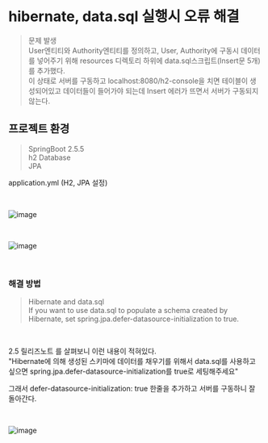 # hibernate, data.sql 실행시 오류 해결
>문제 발생   
>User엔티티와 Authority엔티티를 정의하고, User, Authority에 구동시 데이터를 넣어주기 위해 resources 디렉토리 하위에 data.sql스크립트(Insert문 5개)를 추가했다.   
>이 상태로 서버를 구동하고 localhost:8080/h2-console을 치면 테이블이 생성되어있고 데이터들이 들어가야 되는데 Insert 에러가 뜨면서 서버가 구동되지 않는다.


## 프로젝트 환경  
> SpringBoot 2.5.5  
> h2 Database   
> JPA   

application.yml (H2, JPA 설정)

<br>

![image](https://media.vlpt.us/images/kero1004/post/284d2c7f-6f72-4fc9-b5e2-010a47c94706/image.png)

<br>

![image](https://images.velog.io/images/kero1004/post/5e8173e4-6e5d-4d18-8912-47efbc59b980/image.png)

<br>

### 해결 방법  
>Hibernate and data.sql  
>If you want to use data.sql to populate a schema created by Hibernate, set spring.jpa.defer-datasource-initialization to true.  

<br>

2.5 릴리즈노트 를 살펴보니 이런 내용이 적혀있다.  
"Hibernate에 의해 생성된 스키마에 데이터를 채우기를 위해서 data.sql를 사용하고 싶으면 spring.jpa.defer-datasource-initialization를 true로 세팅해주세요" 

그래서 defer-datasource-initialization: true 한줄을 추가하고 서버를 구동하니 잘 돌아간다.

<br>

![image](https://media.vlpt.us/images/kero1004/post/9d0aa588-317c-4ac2-8252-ffb379667580/image.png)



